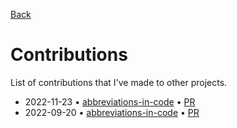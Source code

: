 [Back](./README.md)

# Contributions

List of contributions that I've made to other projects.

- 2022-11-23 • [abbreviations-in-code](https://github.com/kisvegabor/abbreviations-in-code) • [PR](https://github.com/kisvegabor/abbreviations-in-code/pull/13)
- 2022-09-20 • [abbreviations-in-code](https://github.com/kisvegabor/abbreviations-in-code) • [PR](https://github.com/kisvegabor/abbreviations-in-code/pull/8)